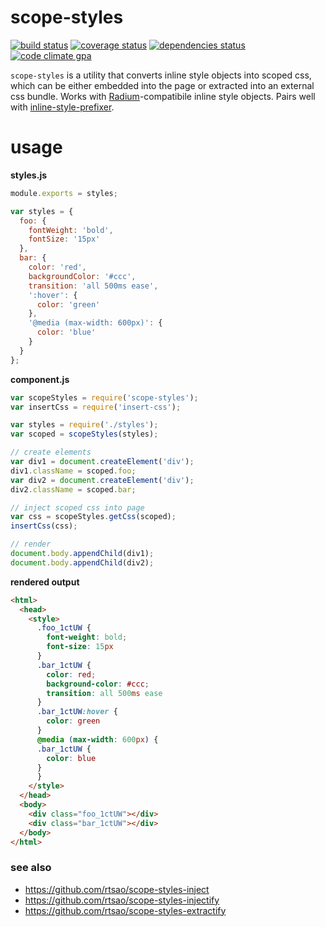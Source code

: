 # scope-styles

[![build status][build-badge]][build-href]
[![coverage status][coverage-badge]][coverage-href]
[![dependencies status][deps-badge]][deps-href]
[![code climate gpa][code-climate-badge]][code-climate-href]

`scope-styles` is a utility that converts inline style objects into scoped css, which can be either embedded into the page or extracted into an external css bundle. Works with [Radium](https://github.com/FormidableLabs/radium)-compatibile inline style objects. Pairs well with [inline-style-prefixer](https://github.com/rofrischmann/inline-style-prefixer).

# usage

**styles.js**
```javascript
module.exports = styles;

var styles = {
  foo: {
    fontWeight: 'bold',
    fontSize: '15px'
  },
  bar: {
    color: 'red',
    backgroundColor: '#ccc',
    transition: 'all 500ms ease',
    ':hover': {
      color: 'green'
    },
    '@media (max-width: 600px)': {
      color: 'blue'
    }
  }
};
```

**component.js**
```javascript
var scopeStyles = require('scope-styles');
var insertCss = require('insert-css');

var styles = require('./styles');
var scoped = scopeStyles(styles);

// create elements
var div1 = document.createElement('div');
div1.className = scoped.foo;
var div2 = document.createElement('div');
div2.className = scoped.bar;

// inject scoped css into page
var css = scopeStyles.getCss(scoped);
insertCss(css);

// render
document.body.appendChild(div1);
document.body.appendChild(div2);

```

**rendered output**
```html
<html>
  <head>
    <style>
      .foo_1ctUW {
        font-weight: bold;
        font-size: 15px
      }
      .bar_1ctUW {
        color: red;
        background-color: #ccc;
        transition: all 500ms ease
      }
      .bar_1ctUW:hover {
        color: green
      }
      @media (max-width: 600px) {
      .bar_1ctUW {
        color: blue
      }
      }
    </style>
  </head>
  <body>
    <div class="foo_1ctUW"></div>
    <div class="bar_1ctUW"></div>
  </body>
</html>
```

### see also
* https://github.com/rtsao/scope-styles-inject
* https://github.com/rtsao/scope-styles-injectify
* https://github.com/rtsao/scope-styles-extractify


[build-badge]: https://travis-ci.org/rtsao/scope-styles.svg?branch=master
[build-href]: https://travis-ci.org/rtsao/scope-styles
[coverage-badge]: https://coveralls.io/repos/rtsao/scope-styles/badge.svg?branch=master&service=github
[coverage-href]: https://coveralls.io/github/rtsao/scope-styles?branch=master
[deps-badge]: https://david-dm.org/rtsao/scope-styles.svg
[deps-href]: https://david-dm.org/rtsao/scope-styles
[code-climate-badge]: https://codeclimate.com/github/rtsao/scope-styles/badges/gpa.svg
[code-climate-href]: https://codeclimate.com/github/rtsao/scope-styles
